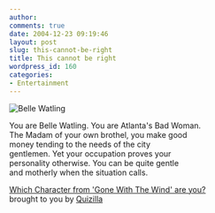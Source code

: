 ```yaml
---
author:
comments: true
date: 2004-12-23 09:19:46
layout: post
slug: this-cannot-be-right
title: This cannot be right
wordpress_id: 160
categories:
- Entertainment
---
```


![Belle Watling](http://images.quizilla.com/L/Lettie306/1037498216_windbellew.jpg)

You are Belle Watling. You are Atlanta's Bad Woman.  
The Madam of your own brothel, you make good  
money tending to the needs of the city  
gentlemen. Yet your occupation proves your  
personality otherwise. You can be quite gentle  
and motherly when the situation calls.
  
  
[ Which Character from 'Gone With The Wind' are you?](http://quizilla.com/users/Lettie306/quizzes/Which%20Character%20from%20'Gone%20With%20The%20Wind'%20are%20you%3F/)  
brought to you by [Quizilla](http://quizilla.com)

